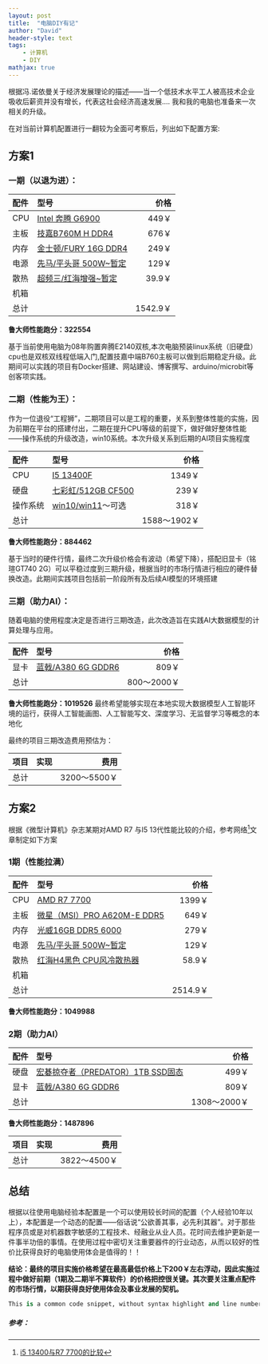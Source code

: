 ```yaml
---
layout: post
title:  "电脑DIY有记"
author: "David"
header-style: text
tags:  
    - 计算机  
    - DIY
mathjax: true
---
```



根据冯.诺依曼关于经济发展理论的描述——当一个低技术水平工人被高技术企业吸收后薪资并没有增长，代表这社会经济高速发展....
我和我的电脑也准备来一次相关的升级。

在对当前计算机配置进行一翻较为全面可考察后，列出如下配置方案:

## 方案1

### 一期（以退为进）：

| 配件 | 型号                   |     价格 |
| :--- | :--------------------- | -------: |
| CPU  | [Intel 奔腾 G6900](https://item.jd.com/100049950747.html)       |     449￥ |
| 主板 | [技嘉B760M H DDR4](https://detail.zol.com.cn/motherboard/index1986019.shtml)  |     676￥ |
| 内存 | [金士顿/FURY 16G DDR4](https://item.jd.com/100005116786.html#crumb-wrap)  |     249￥ |
| 电源 | [先马/平头哥  500W~暂定](https://item.jd.com/100036669654.html)      |     129￥ |
| 散热 | [超频三/红海增强~暂定 ](https://item.jd.com/10326064921.html)      |    39.9￥ |
| 机箱 |                        |          |
| 总计 |                        |  1542.9￥ |

**鲁大师性能跑分：322554**

基于当前使用电脑为08年购置奔腾E2140双核,本次电脑预装linux系统（旧硬盘）cpu也是双核双线程低端入门,配置技嘉中端B760主板可以做到后期稳定升级。此期间可以实践的项目有Docker搭建、网站建设、博客撰写、arduino/microbit等创客项实践。

### 二期（性能为王）：
作为一位退役“工程狮”，二期项目可以是工程的重要，关系到整体性能的实施，因为前期在平台的搭建付出，二期在提升CPU等级的前提下，做好做好整体性能——操作系统的升级改造，win10系统。本次升级关系到后期的AI项目实施程度

| 配件 | 型号                   |     价格 |
| :--- | :--------------------- | -------: |
| CPU | [I5 13400F](https://item.jd.com/100049450275.html#none) | 1349￥ |
| 硬盘 | [七彩虹/512GB CF500](https://item.jd.com/10059477681231.html#crumb-wrap) | 239￥ |
| 操作系统 | [win10/win11](https://item.jd.com/10102439288801.html#crumb-wrap)～可选 | 318￥ |
| 总计 |                        |  1588～1902￥ |

**鲁大师性能跑分：884462**

基于当时的硬件行情，最终二次升级价格会有波动（希望下降），搭配旧显卡（铭瑄GT740 2G）可以平稳过度到三期升级，根据当时的市场行情进行相应的硬件替换改造。此期间实践项目包括前一阶段所有及后续AI模型的环境搭建

### 三期（助力AI）：
随着电脑的使用程度决定是否进行三期改造，此次改造旨在实践AI大数据模型的计算处理与应用。

| 配件 | 型号                   |     价格 |
| :--- | :--------------------- | -------: |
| 显卡 | [蓝戟/A380 6G GDDR6](https://item.jd.com/10087069166447.html) | 809￥ |
| 总计 |                        |  800～2000￥ |

**鲁大师性能跑分：1019526**
最终希望能够实现在本地实现大数据模型人工智能环境的运行，获得人工智能画图、人工智能写文、深度学习、无监督学习等概念的本地化

最终的项目三期改造费用预估为：

| 项目 |        实现           |    费用  |
| :--- | :--------------------- | -------: |
| 总计 |                        |  3200～5500￥ |


## 方案2

根据《微型计算机》杂志某期对AMD R7 与I5 13代性能比较的介绍，参考网络[^Compare]文章制定如下方案

### 1期（性能拉满）

| 配件 | 型号                   |     价格 |
| :--- | :--------------------- | -------: |
| CPU  | [AMD R7 7700](https://item.jd.com/10063914228583.html)       |     1399￥ |
| 主板 | [微星（MSI）PRO A620M-E DDR5 ](https://item.jd.com/10100122936151.html)  |     649￥ |
| 内存 | [光威16GB DDR5 6000](https://item.jd.com/100106100958.html)  |     279￥ |
| 电源 | [先马/平头哥  500W~暂定](https://item.jd.com/100036669654.html)      |     129￥ |
| 散热 | [红海H4黑色 CPU风冷散热器](https://item.jd.com/100077006325.html)      |    58.9￥ |
| 机箱 |                        |          |
| 总计 |                        |  2514.9￥ |

**鲁大师性能跑分：1049988**

### 2期（助力AI）

| 配件 | 型号                   |     价格 |
| :--- | :--------------------- | -------: |
| 硬盘 | [宏碁掠夺者（PREDATOR）1TB SSD固态 ](https://item.jd.com/100049404381.html) | 499￥ |
| 显卡 | [蓝戟/A380 6G GDDR6](https://item.jd.com/10087069166447.html) | 809￥ |
| 总计 |                        |  1308～2000￥ |

**鲁大师性能跑分：1487896**


| 项目 |        实现           |    费用  |
| :--- | :--------------------- | -------: |
| 总计 |    | 3822～4500￥ |


## 总结

根据以往使用电脑经验本配置是一个可以使用较长时间的配置（个人经验10年以上），本配置是一个动态的配置——俗话说“公欲善其事，必先利其器”。对于那些程序员或是对机器数字敏感的工程技术、经融业从业人员。花时间去维护更新是一件事半功倍的事情。在使用过程中密切关注重要器件的行业动态，从而以较好的性价比获得良好的电脑使用体会是值得的！！

**结论：最终的项目实施价格希望在最高最低价格上下200￥左右浮动，因此实施过程中做好前期（1期及二期半不算软件）的价格把控很关键。其次要关注重点配件的市场行情，以期获得良好使用体会及事业发展的契机。**



```python
This is a common code snippet, without syntax highlight and line number.
```


##### **参考：**

[^Compare]:[i5 13400与R7 7700的比较](https://www.cpu-monkey.com/zh-cn/compare_cpu-intel_core_i5_13400-vs-amd_ryzen_7_7700)
